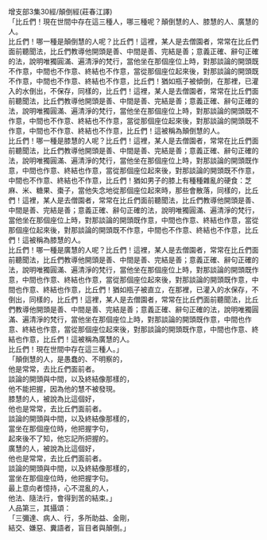 增支部3集30經/顛倒經(莊春江譯)  
「比丘們！現在世間中存在這三種人，哪三種呢？顛倒慧的人、膝慧的人、廣慧的人。  
比丘們！哪一種是顛倒慧的人呢？比丘們！這裡，某人是去僧園者，常常在比丘們面前聽聞法，比丘們教導他開頭是善、中間是善、完結是善；意義正確、辭句正確的法，說明唯獨圓滿、遍清淨的梵行，當他坐在那個座位上時，對那談論的開頭既不作意，中間也不作意、終結也不作意，當從那個座位起來後，對那談論的開頭既不作意，中間也不作意、終結也不作意，比丘們！猶如瓶子被傾倒，在那裡，已灌入的水倒出，不保存，同樣的，比丘們！這裡，某人是去僧園者，常常在比丘們面前聽聞法，比丘們教導他開頭是善、中間是善、完結是善；意義正確、辭句正確的法，說明唯獨圓滿、遍清淨的梵行，當他坐在那個座位上時，對那談論的開頭既不作意，中間也不作意、終結也不作意，當從那個座位起來後，對那談論的開頭既不作意，中間也不作意、終結也不作意，比丘們！這被稱為顛倒慧的人。  
比丘們！哪一種是膝慧的人呢？比丘們！這裡，某人是去僧園者，常常在比丘們面前聽聞法，比丘們教導他開頭是善、中間是善、完結是善；意義正確、辭句正確的法，說明唯獨圓滿、遍清淨的梵行，當他坐在那個座位上時，對那談論的開頭既作意，中間也作意、終結也作意，當從那個座位起來後，對那談論的開頭既不作意，中間也不作意、終結也不作意，比丘們！猶如男子的膝上有種種雜亂的硬食：芝麻、米、糖果、棗子，當他失念地從那個座位起來時，那些會散落，同樣的，比丘們！這裡，某人是去僧園者，常常在比丘們面前聽聞法，比丘們教導他開頭是善、中間是善、完結是善；意義正確、辭句正確的法，說明唯獨圓滿、遍清淨的梵行，當他坐在那個座位上時，對那談論的開頭既作意，中間也作意、終結也作意，當從那個座位起來後，對那談論的開頭既不作意，中間也不作意、終結也不作意，比丘們！這被稱為膝慧的人。  
比丘們！哪一種是廣慧的人呢？比丘們！這裡，某人是去僧園者，常常在比丘們面前聽聞法，比丘們教導他開頭是善、中間是善、完結是善；意義正確、辭句正確的法，說明唯獨圓滿、遍清淨的梵行，當他坐在那個座位上時，對那談論的開頭既作意，中間也作意、終結也作意，當從那個座位起來後，對那談論的開頭既作意，中間也作意、終結也作意，比丘們！猶如瓶子被直立，在那裡，已灌入的水保存，不倒出，同樣的，比丘們！這裡，某人是去僧園者，常常在比丘們面前聽聞法，比丘們教導他開頭是善、中間是善、完結是善；意義正確、辭句正確的法，說明唯獨圓滿、遍清淨的梵行，當他坐在那個座位上時，對那談論的開頭既作意，中間也作意、終結也作意，當從那個座位起來後，對那談論的開頭既作意，中間也作意、終結也作意，比丘們！這被稱為廣慧的人。  
比丘們！現在世間中存在這三種人。」  
「顛倒慧的人，是愚蠢的、不明察的，  
他是常常，去比丘們面前者。  
談論的開頭與中間，以及終結像那樣的，  
他不能把握，因為他的慧不被發現。  
膝慧的人，被說為比這個好，  
他也是常常，去比丘們面前者。  
談論的開頭與中間，以及終結像那樣的，  
當坐在那個座位時，他把握字句，  
起來後不了知，他忘記所把握的。  
廣慧的人，被說為比這個好，  
他也是常常，去比丘們面前者。  
談論的開頭與中間，以及終結像那樣的，  
當坐在那個座位時，他把握字句。  
最上意向者憶持，心不混亂的人，  
他法、隨法行，會得到苦的結束。」  
人品第三，其攝頌：  
「三彌達、病人、行，多所助益、金剛，  
結交、嫌惡、糞語者，盲目者與顛倒。」  
  
  

